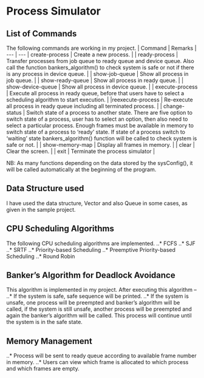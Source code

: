# Process Simulator
## List of Commands
The following commands are working in my project.
| Command | Remarks |
--- | ---
| create-process | Create a new process. |
| ready-process	| Transfer processes from job queue to ready queue and device queue. Also call the function bankers_algorithm() to check system is safe or not if there is any process in device queue. | 
| show-job-queue	| Show all process in job queue. |
| show-ready-queue	| Show all process in ready queue. |
| show-device-queue	| Show all process in device queue. |
| execute-process	| Execute all process in ready queue, before that users have to select a scheduling algorithm to start execution. |
|reexecute-process	| Re-execute all process in ready queue including all terminated process. |
| change-status	| Switch state of a process to another state. There are five option to switch state of a process, user has to select an option, then also need to select a particular process. Enough frames must be available in memory to switch state of a process to ‘ready’ state. If state of a process switch to ‘waiting’ state   bankers_algorithm() function will be called to check system is safe or not. |
| show-memory-map	| Display all frames in memory. |
| clear	| Clear the screen. |
| exit | Terminate the process simulator |

NB: As many functions depending on the data stored by the sysConfig(), it will be called automatically at the beginning of the program.  
## Data Structure used
I have used the data structure, Vector and also Queue in some cases, as given in the sample project.
## CPU Scheduling Algorithms
The following CPU scheduling algorithms are implemented.
..*	FCFS
..*	SJF
..*	SRTF
..*	Priority-based Scheduling 
..*	Preemptive Priority-based Scheduling
..*	Round Robin

## Banker’s Algorithm for Deadlock Avoidance
This algorithm is implemented in my project. After executing this algorithm –
..*	If the system is safe, safe sequence will be printed.
..*	If the system is unsafe, one process will be preempted and banker’s algorithm will be called, if the system is still unsafe, another process will be preempted and again the banker’s algorithm will be called. This process will continue until the system is in the safe state.

## Memory Management
..*	Process will be sent to ready queue according to available frame number in memory.
..*	Users can view which frame is allocated to which process and which frames are empty.
